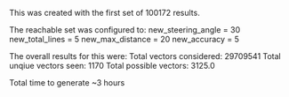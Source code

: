 This was created with the first set of 100172 results.

The reachable set was configured to:
new_steering_angle  = 30
new_total_lines     = 5
new_max_distance    = 20
new_accuracy        = 5


The overall results for this were:
Total vectors considered:	29709541
Total unqiue vectors seen:	1170
Total possible vectors:		3125.0


Total time to generate ~3 hours